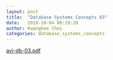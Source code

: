 ```yaml
---
layout: post
title:  "Database Systems Concepts 03"
date:   2018-10-04 00:19:20
author: Kwanghee Choi
categories: database_systems_concepts
---
```


[avi-db-03.pdf](/assets/pdfs/avi-db-03.pdf)
<div width="100%" style="padding-bottom:130%; display:block; position: relative;">
<object data="/assets/pdfs/avi-db-03.pdf" type="application/pdf" width="100%" height="100%" style="position:absolute;"/>
</div>
